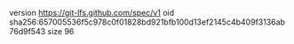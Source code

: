 version https://git-lfs.github.com/spec/v1
oid sha256:657005536f5c978c0f01828bd921bfb100d13ef2145c4b409f3136ab76d9f543
size 96
